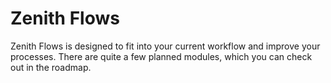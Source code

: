 # Zenith Flows

Zenith Flows is designed to fit into your current workflow and improve your processes. There are quite a few planned modules, which you can check out in the roadmap.